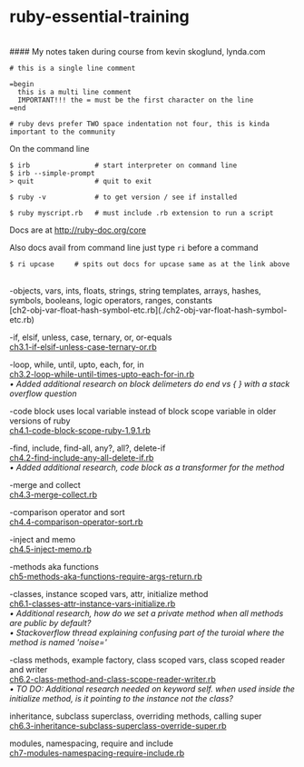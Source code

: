 # ruby-essential-training
<br/>
#### My notes taken during course from kevin skoglund, lynda.com

    # this is a single line comment
    
    =begin
      this is a multi line comment
      IMPORTANT!!! the = must be the first character on the line
    =end

    # ruby devs prefer TWO space indentation not four, this is kinda important to the community


On the command line    

    $ irb                # start interpreter on command line
    $ irb --simple-prompt
    > quit               # quit to exit

    $ ruby -v            # to get version / see if installed

    $ ruby myscript.rb   # must include .rb extension to run a script

Docs are at <a href="http://ruby-doc.org/core" target="_blank">http://ruby-doc.org/core</a>

Also docs avail from command line just type `ri` before a command

    $ ri upcase     # spits out docs for upcase same as at the link above 

<br/>
-objects, vars, ints, floats, strings, string templates, arrays, hashes, symbols, booleans, logic operators, ranges, constants<br/>
[ch2-obj-var-float-hash-symbol-etc.rb](./ch2-obj-var-float-hash-symbol-etc.rb)

-if, elsif, unless, case, ternary, or, or-equals<br/>
[ch3.1-if-elsif-unless-case-ternary-or.rb](./ch3.1-if-elsif-unless-case-ternary-or.rb)

-loop, while, until, upto, each, for, in<br/>
[ch3.2-loop-while-until-times-upto-each-for-in.rb](./ch3.2-loop-while-until-times-upto-each-for-in.rb)<br/>
_• Added additional research on block delimeters do end vs { } with a stack overflow question_

-code block uses local variable instead of block scope variable in older versions of ruby<br/>
[ch4.1-code-block-scope-ruby-1.9.1.rb](./ch4.1-code-block-scope-ruby-1.9.1.rb)

-find, include, find-all, any?, all?, delete-if<br/>
[ch4.2-find-include-any-all-delete-if.rb](./ch4.2-find-include-any-all-delete-if.rb)<br/>
_• Added additional research, code block as a transformer for the method_

-merge and collect<br/>
[ch4.3-merge-collect.rb](./ch4.3-merge-collect.rb)

-comparison operator and sort<br/>
[ch4.4-comparison-operator-sort.rb](./ch4.4-comparison-operator-sort.rb)

-inject and memo<br/>
[ch4.5-inject-memo.rb](./ch4.5-inject-memo.rb)

-methods aka functions<br/>
[ch5-methods-aka-functions-require-args-return.rb](./ch5-methods-aka-functions-require-args-return.rb)

-classes, instance scoped vars, attr, initialize method<br/>
[ch6.1-classes-attr-instance-vars-initialize.rb](./ch6.1-classes-attr-instance-vars-initialize.rb)<br/>
_• Additional research, how do we set a private method when all methods are public by default?_<br/>
_• Stackoverflow thread explaining confusing part of the turoial where the method is named 'noise='_

-class methods, example factory, class scoped vars, class scoped reader and writer<br/>
[ch6.2-class-method-and-class-scope-reader-writer.rb](./ch6.2-class-method-and-class-scope-reader-writer.rb)<br/>
_• TO DO: Additional research needed on keyword self. when used inside the initialize method, is it pointing to the instance not the class?_

inheritance, subclass superclass, overriding methods, calling super<br/>
[ch6.3-inheritance-subclass-superclass-override-super.rb](./ch6.3-inheritance-subclass-superclass-override-super.rb)<br/>

modules, namespacing, require and include<br/>
[ch7-modules-namespacing-require-include.rb](./ch7-modules-namespacing-require-include.rb)<br/>

